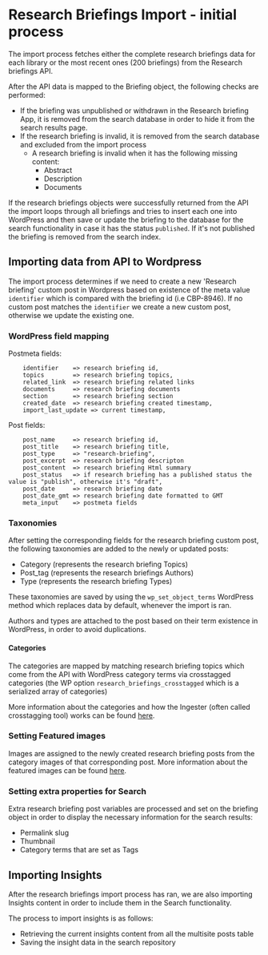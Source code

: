 # Research Briefings Import - initial process 

The import process fetches either the complete research briefings data for each library or the most recent ones (200 briefings) from the Research briefings API.

After the API data is mapped to the Briefing object, the following checks are performed:

* If the briefing was unpublished or withdrawn in the Research briefing App, it is removed from the search database in order to hide it from the search results page.
* If the research briefing is invalid, it is removed from the search database and excluded from the import process
    * A research briefing is invalid when it has the following missing content:
        * Abstract
        * Description
        * Documents
        
        
If the research briefings objects were successfully returned from the API the import loops through all briefings and tries to insert each one into WordPress and then save or update the briefing to the database for the search functionality in case it has the status `published`. If it's not published the briefing is removed from the search index.

##  Importing data from API to Wordpress

The import process determines if we need to create a new 'Research briefing' custom post in Wordpress based on existence of the meta value `identifier` which is compared with the briefing id (i.e CBP-8946). If no custom post matches the `identifier` we create a new custom post, otherwise we update the existing one.


### WordPress field mapping

Postmeta fields:
```
    identifier    => research briefing id,
    topics        => research briefing topics,
    related_link  => research briefing related links
    documents     => research briefing documents
    section       => research briefing section
    created_date  => research briefing created timestamp,
    import_last_update => current timestamp,
```


Post fields:

```
    post_name     => research briefing id,
    post_title    => research briefing title,
    post_type     => "research-briefing",
    post_excerpt  => research briefing descripton
    post_content  => research briefing Html summary
    post_status   => if research briefing has a published status the value is "publish", otherwise it's "draft",
    post_date     => research briefing date
    post_date_gmt => research briefing date formatted to GMT
    meta_input    => postmeta fields
```

### Taxonomies

After setting the corresponding fields for the research briefing custom post, the following taxonomies are added to the newly or updated posts:
   * Category (represents the research briefing Topics)
   * Post_tag (represents the research briefings Authors)
   * Type (represents the research briefing Types)
   
   These taxonomies are saved by using the `wp_set_object_terms` WordPress method which replaces data by default, whenever the import is ran.
   
   Authors and types are attached to the post based on their term existence in WordPress, in order to avoid duplications.
   
   
#### Categories   

   The categories are mapped by matching research briefing topics which come from the API with WordPress category terms via crosstagged categories (the WP option `research_briefings_crosstagged` which is a serialized array of categories)
    
   More information about the categories and how the Ingester (often called crosstagging tool) works can be found [here](categories.md).
   
   
### Setting Featured images

Images are assigned to the newly created research briefing posts from the category images of that corresponding post. More information about the featured images can be found [here](featured-images.md).

### Setting extra properties for Search

Extra research briefing post variables are processed and set on the briefing object in order to display the necessary information for the search results:
   * Permalink slug
   * Thumbnail
   * Category terms that are set as Tags
    

##  Importing Insights

After the research briefings import process has ran, we are also importing Insights content in order to include them in the Search functionality. 

The process to import insights is as follows:
* Retrieving the current insights content from all the multisite posts table
* Saving the insight data in the search repository


   
    
